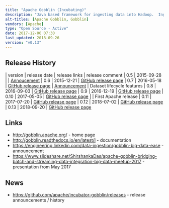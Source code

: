 ```yaml
---
title: "Apache Gobblin (Incubating)"
description: "Java based framework for ingesting data into Hadoop.  Ingestion jobs are defined through job configuration files, and are made up of a number of stages - a Source identifies work to be done and generates Work Units which are then processed by Tasks, with Tasks consisting of an Extractor (reads the records to be processed), one or more Converters (a 1:N transformation of records), a Quality Checker (covers both record and file checks), a Fork Operator (allows data to be written to multiple targets) and a Writer (writes out completed records), with the output of a completed task being committed by a Publisher.  Gobblin ships with a number of standard components, including support for a range of sources and targets, as well as supporting custom implementations of any stage.  Jobs can be run using a number of frameworks, including MapReduce (with all tasks running as mapper only jobs), YARN, and as Java threads within a single JVM, with some modes also supporting an internal scheduler and job management engine.  Supports job locks (to ensure multiple instances of the same job don't run at the same time), job history metadata (via a job execution history store that supports a REST API that can be used to monitor jobs), exactly-once processing support (via Publisher commits), failure handling (retrying both within and across jobs), capture and forwarding of execution and data quality metrics, post processing of data (e.g. to remove duplicates or generate aggregations), partitioned writers, job configuration file templates, Hive table registration, high availability, data retention management (automatically deleting old data according to a number of retention rules), and data purging (Gobblin Compliance). Developed at LinkedIn from late 2013, first announced in November 2014 and open sourced shortly afterwards, before being donated to the Apache Foundation in February 2017, and with stated deployments at a number of large organisations."
alt-titles: [Apache Gobblin, Gobblin]
vendors: [Apache]
type: "Open Source - Active"
date: 2017-12-06 07:30
last_updated: 2018-09-26
version: "v0.13"
---
```

## Release History

| version | release date | release links | release comment
| 0.5 | 2015-09-28 | | [Annoucement](https://engineering.linkedin.com/big-data/bridging-batch-and-streaming-data-ingestion-gobblin)
| 0.6 | 2015-12-21 | [GitHub release page](https://github.com/apache/incubator-gobblin/releases/tag/gobblin_0.6.0)
| 0.7 | 2016-05-18 | [GitHub release page](https://github.com/apache/incubator-gobblin/releases/tag/gobblin_0.7.0) | [Announcement](https://engineering.linkedin.com/blog/2016/06/announcing-gobblin-0-7-0--going-beyond-ingestion) | Dataset lifecycle features
| 0.8 | 2016-09-03 | [GitHub release page](https://github.com/apache/incubator-gobblin/releases/tag/gobblin_0.8.0)
| 0.9 | 2016-12-19 | [GitHub release page](https://github.com/apache/incubator-gobblin/releases/tag/gobblin_0.9.0)
| 0.10 | 2017-05-05 | [GitHub release page](https://github.com/apache/incubator-gobblin/releases/tag/gobblin_0.10.0) | | First Apache release
| 0.11 | 2017-07-20 | [GitHub release page](https://github.com/apache/incubator-gobblin/releases/tag/gobblin_0.11.0)
| 0.12 | 2018-07-02 | [GitHub release page](https://github.com/apache/incubator-gobblin/releases/tag/release-0.12.0)
| 0.13 | 2018-09-20 | [GitHub release page](https://github.com/apache/incubator-gobblin/releases/tag/release-0.13.0)

## Links

* <http://gobblin.apache.org/> - home page
* <http://gobblin.readthedocs.io/en/latest/l> - documentation
* <https://engineering.linkedin.com/data-ingestion/gobblin-big-data-ease> - announcement
* <https://www.slideshare.net/ShirshankaDas/apache-gobblin-bridging-batch-and-streaming-data-integration-big-data-meetup-2017> - presentation from May 2017

## News

* <https://github.com/apache/incubator-gobblin/releases> - release announcements / history